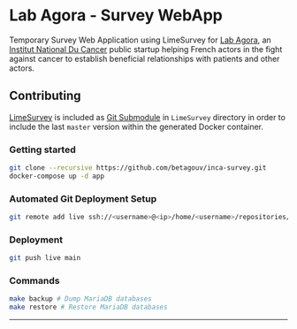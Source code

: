 # Lab Agora - Survey WebApp

Temporary Survey Web Application using LimeSurvey for [Lab Agora][lab-agora-link], an [Institut National Du Cancer][inca-link] public startup helping French actors in the fight against cancer to establish beneficial relationships with
patients and other actors.

## Contributing

[LimeSurvey][limesurvey-link] is included as [Git Submodule][git-submodules-link] in `LimeSurvey` directory in order to
include the last `master` version within the generated Docker container.

### Getting started

```sh
git clone --recursive https://github.com/betagouv/inca-survey.git
docker-compose up -d app
```

### Automated Git Deployment Setup

```sh
git remote add live ssh://<username>@<ip>/home/<username>/repositories/matomo.git
```

### Deployment

```sh
git push live main
```

### Commands

```sh
make backup # Dump MariaDB databases
make restore # Restore MariaDB databases
```

---

[inca-link]: https://www.e-cancer.fr
[lab-agora-link]: https://lab-agora.softr.app
[limesurvey-link]: https://github.com/LimeSurvey/LimeSurvey
[git-submodules-link]: https://git-scm.com/book/en/v2/Git-Tools-Submodules

